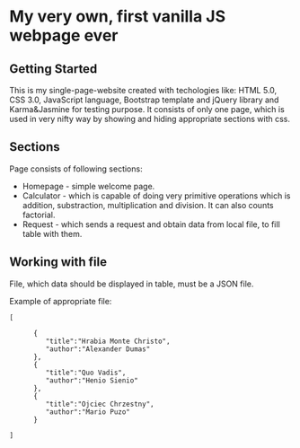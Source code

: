 # My very own, first vanilla JS webpage ever

## Getting Started

This is my single-page-website created with techologies like: HTML 5.0, CSS 3.0, JavaScript
language, Bootstrap template and jQuery library and Karma&Jasmine for testing purpose. It consists
of only one page, which is used in very nifty way by showing and hiding appropriate sections with css.

## Sections

Page consists of following sections:
* Homepage - simple welcome page.
* Calculator - which is capable of doing very primitive operations which is addition, substraction, multiplication and division. It can also counts factorial.
* Request - which sends a request and obtain data from local file, to fill table with them.

## Working with file

File, which data should be displayed in table, must be a JSON file.

Example of appropriate file:

```
[                                               

      {                                         
         "title":"Hrabia Monte Christo",        
         "author":"Alexander Dumas"             
      },                                        
      {                                         
         "title":"Quo Vadis",                   
         "author":"Henio Sienio"                
      },                                        
      {                                         
         "title":"Ojciec Chrzestny",            
         "author":"Mario Puzo"                  
      }                                         

]     
```
